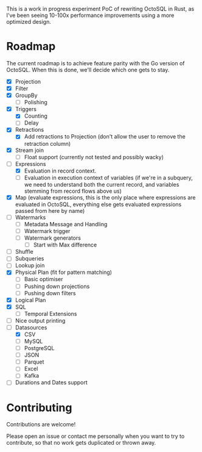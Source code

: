 This is a work in progress experiment PoC of rewriting OctoSQL in Rust, as I've been seeing 10-100x performance improvements using a more optimized design.

# Roadmap
The current roadmap is to achieve feature parity with the Go version of OctoSQL. When this is done, we'll decide which one gets to stay.

- [x] Projection
- [x] Filter
- [x] GroupBy
  - [ ] Polishing
- [x] Triggers
  - [x] Counting
  - [ ] Delay
- [x] Retractions
  - [x] Add retractions to Projection (don't allow the user to remove the retraction column)
- [x] Stream join
  - [ ] Float support (currently not tested and possibly wacky)
- [ ] Expressions
  - [x] Evaluation in record context.
  - [ ] Evaluation in execution context of variables (if we're in a subquery, we need to understand both the current record, and variables stemming from record flows above us)
- [x] Map (evaluate expressions, this is the only place where expressions are evaluated in OctoSQL, everything else gets evaluated expressions passed from here by name)
- [ ] Watermarks
  - [ ] Metadata Message and Handling
  - [ ] Watermark trigger
  - [ ] Watermark generators
	- [ ] Start with Max difference
- [ ] Shuffle
- [ ] Subqueries
- [ ] Lookup join
- [x] Physical Plan (fit for pattern matching)
  - [ ] Basic optimiser
  - [ ] Pushing down projections
  - [ ] Pushing down filters
- [x] Logical Plan
- [x] SQL
  - [ ] Temporal Extensions
- [ ] Nice output printing
- [ ] Datasources
  - [x] CSV
  - [ ] MySQL
  - [ ] PostgreSQL
  - [ ] JSON
  - [ ] Parquet
  - [ ] Excel
  - [ ] Kafka
- [ ] Durations and Dates support

# Contributing
Contributions are welcome!

Please open an issue or contact me personally when you want to try to contribute, so that no work gets duplicated or thrown away.
